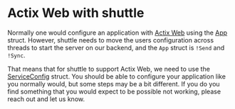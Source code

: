 # Actix Web with shuttle

Normally one would configure an application with [Actix Web](https://docs.rs/actix-web/latest/actix_web/index.html) using the [App](https://docs.rs/actix-web/latest/actix_web/struct.App.html) struct. However, shuttle needs to move the users configuration across threads to start the server on our backend, and the `App` struct is `!Send` and `!Sync`.

That means that for shuttle to support Actix Web, we need to use the [ServiceConfig](https://docs.rs/actix-web/latest/actix_web/web/struct.ServiceConfig.html) struct. You should be able to configure your application like you normally would, but some steps may be a bit different. If you do you find something that you would expect to be possible not working, please reach out and let us know.
